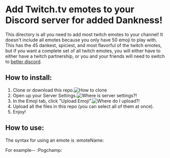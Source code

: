 # Add Twitch.tv emotes to your Discord server for added Dankness!
This directory is all you need to add most twitch emotes to your channel! It doesn't include all emotes because you only have 50 emoji to play with. This has the 45 dankest, spiciest, and most flavorful of the twitch emotes, but if you want a complete set of all twitch emotes, you will either have to either have a twitch partnership, or you and your friends will need to switch to [better discord](https://betterdiscord.net/home/).

## How to install:

1. Clone or download this repo.![How to clone](/Screenshots/HowToDownload?raw=true)
2. Open up your Server Settings.![Where is server settings?!](/Screenshots/ServerSettings?raw=true)
3. In the Emoji tab, click "Upload Emoji".![Where do I upload?!](/Screenshots/EmojiTab?raw=true)
4. Upload all the files in this repo (you can select all of them at once).
5. Enjoy!

## How to use:
The syntax for using an emote is :emoteName:

For example-- :Pogchamp: